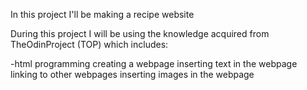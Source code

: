 In this project I'll be making a recipe website

During this project I will be using the knowledge acquired from TheOdinProject (TOP) which includes:

-html programming
	creating a webpage
	inserting text in the webpage
	linking to other webpages
	inserting images in the webpage
	
